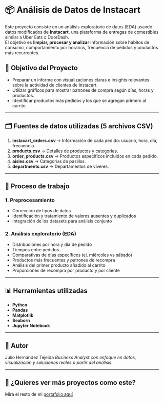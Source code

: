 # 📦 Análisis de Datos de Instacart

Este proyecto consiste en un análisis exploratorio de datos (EDA) usando datos modificados de **Instacart**, una plataforma de entregas de comestibles similar a Uber Eats o DoorDash.  
El objetivo es **limpiar, procesar y analizar** información sobre hábitos de consumo, comportamiento por horarios, frecuencia de pedidos y productos más recurrentes.

## 🧠 Objetivo del Proyecto
- Preparar un informe con visualizaciones claras e insights relevantes sobre la actividad de clientes de Instacart.
- Utilizar gráficos para mostrar patrones de compra según días, horas y productos.
- Identificar productos más pedidos y los que se agregan primero al carrito.

---

## 🗂️ Fuentes de datos utilizadas (5 archivos CSV)

1. **instacart_orders.csv** → Información de cada pedido: usuario, hora, día, frecuencia.
2. **products.csv** → Detalles de productos y categorías.
3. **order_products.csv** → Productos específicos incluidos en cada pedido.
4. **aisles.csv** → Categorías de pasillos.
5. **departments.csv** → Departamentos de víveres.

---

## 🔧 Proceso de trabajo

### 1. **Preprocesamiento**
- Corrección de tipos de datos
- Identificación y tratamiento de valores ausentes y duplicados
- Integración de los datasets para análisis conjunto

### 2. **Análisis exploratorio (EDA)**
- Distribuciones por hora y día de pedido
- Tiempos entre pedidos
- Comparativas de días específicos (ej. miércoles vs sábado)
- Productos más frecuentes y patrones de recompra
- Análisis del primer producto añadido al carrito
- Proporciones de recompra por producto y por cliente

---

## 📊 Herramientas utilizadas
- **Python**
- **Pandas**
- **Matplotlib**
- **Seaborn**
- **Jupyter Notebook**

---

## 📌 Autor
Julio Hernández Tejeida
*Business Analyst con enfoque en datos, visualización y soluciones reales a partir del análisis.*

---

## 💬 ¿Quieres ver más proyectos como este?
Mira el resto de mi [portafolio aquí](https://github.com/JulesTejeida)
